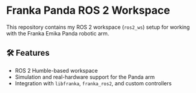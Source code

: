 # Franka Panda ROS 2 Workspace

This repository contains my ROS 2 workspace (`ros2_ws`) setup for working with the Franka Emika Panda robotic arm.

## 🛠️ Features

- ROS 2 Humble-based workspace
- Simulation and real-hardware support for the Panda arm
- Integration with `libfranka`, `franka_ros2`, and custom controllers
